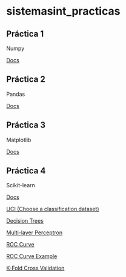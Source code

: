 # sistemasint_practicas

## Práctica 1

Numpy

[Docs](https://numpy.org/doc/stable/)

## Práctica 2

Pandas

[Docs](https://pandas.pydata.org/docs/)

## Práctica 3

Matplotlib

[Docs](https://matplotlib.org/stable/contents.html)

## Práctica 4

Scikit-learn

[Docs](https://scikit-learn.org/stable/user_guide.html)

[UCI (Choose a classification dataset)](https://archive.ics.uci.edu/datasets?Task=Classification&skip=0&take=10&sort=desc&orderBy=NumHits&search=)

[Decision Trees](https://scikit-learn.org/stable/modules/generated/sklearn.tree.DecisionTreeClassifier.html)

[Multi-layer Perceptron](https://scikit-learn.org/stable/modules/generated/sklearn.neural_network.MLPClassifier.html)

[ROC Curve](https://scikit-learn.org/stable/modules/generated/sklearn.metrics.roc_curve.html)

[ROC Curve Example](https://scikit-learn.org/stable/auto_examples/model_selection/plot_roc.html)

[K-Fold Cross Validation](https://scikit-learn.org/stable/modules/generated/sklearn.model_selection.KFold.html)

